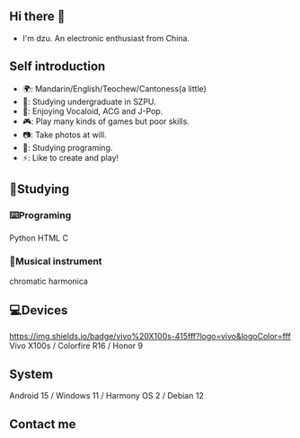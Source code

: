 ## Hi there 👋

- I'm dzu. An electronic enthusiast from China.

## Self introduction

- 🌍: Mandarin/English/Teochew/Cantoness(a little)
- 📖: Studying undergraduate in SZPU.
- 🎵: Enjoying Vocaloid, ACG and J-Pop.
- 🎮: Play many kinds of games but poor skills.
- 📷: Take photos at will.
- 🌱: Studying programing.
- ⚡️: Like to create and play!

## 🌱Studying

### ⌨️Programing
Python HTML C

### 🎵Musical instrument
chromatic harmonica

## 💻Devices
https://img.shields.io/badge/vivo%20X100s-415fff?logo=vivo&logoColor=fff
Vivo X100s / Colorfire R16 / Honor 9

## System
Android 15 / Windows 11 / Harmony OS 2 / Debian 12

## Contact me

<!--
**dzuisk/dzuisk** is a ✨ _special_ ✨ repository because its `README.md` (this file) appears on your GitHub profile.

Here are some ideas to get you started:

- 🔭 I’m currently working on ...
- 🌱 I’m currently learning Programing
- 👯 I’m looking to collaborate on ...
- 🤔 I’m looking for help with ...
- 💬 Ask me about ...
- 📫 How to reach me: ...
- 😄 Pronouns: ...
- ⚡ Fun fact: ...
-->
